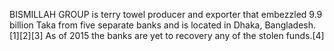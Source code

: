 BISMILLAH GROUP is terry towel producer and exporter that embezzled 9.9 billion Taka from five separate banks and is located in Dhaka, Bangladesh.[1][2][3] As of 2015 the banks are yet to recovery any of the stolen funds.[4]
